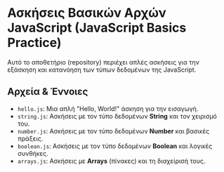 # Ασκήσεις Βασικών Αρχών JavaScript (JavaScript Basics Practice)

Αυτό το αποθετήριο (repository) περιέχει απλές ασκήσεις για την εξάσκηση και κατανόηση των τύπων δεδομένων της JavaScript.

## Αρχεία & Έννοιες

* `hello.js`: Μια απλή "Hello, World!" άσκηση για την εισαγωγή.
* `string.js`: Ασκήσεις με τον τύπο δεδομένων **String** και τον χειρισμό του.
* `number.js`: Ασκήσεις με τον τύπο δεδομένων **Number** και βασικές πράξεις.
* `boolean.js`: Ασκήσεις με τον τύπο δεδομένων **Boolean** και λογικές συνθήκες.
* `arrays.js`: Ασκήσεις με **Arrays** (πίνακες) και τη διαχείρισή τους.

